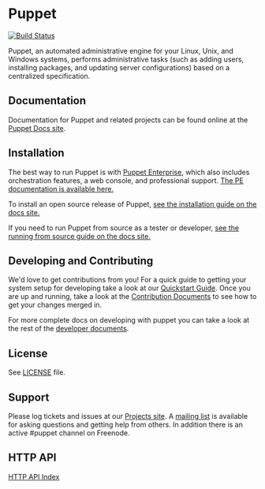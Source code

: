 Puppet
======

[![Build Status](https://travis-ci.org/puppetlabs/puppet.png?branch=master)](https://travis-ci.org/puppetlabs/puppet)

Puppet, an automated administrative engine for your Linux, Unix, and Windows systems, performs
administrative tasks (such as adding users, installing packages, and updating server
configurations) based on a centralized specification.

Documentation
-------------

Documentation for Puppet and related projects can be found online at the
[Puppet Docs site](http://docs.puppetlabs.com).

Installation
------------

The best way to run Puppet is with [Puppet Enterprise](http://puppetlabs.com/puppet/puppet-enterprise),
which also includes orchestration features, a web console, and professional support.
[The PE documentation is available here.](http://docs.puppetlabs.com/pe/latest)

To install an open source release of Puppet,
[see the installation guide on the docs site.](http://docs.puppetlabs.com/guides/installation.html)

If you need to run Puppet from source as a tester or developer,
[see the running from source guide on the docs site.](http://docs.puppetlabs.com/guides/from_source.html)

Developing and Contributing
------

We'd love to get contributions from you! For a quick guide to getting your
system setup for developing take a look at our [Quickstart
Guide](docs/quickstart.md). Once you are up and running, take a look at the
[Contribution Documents](CONTRIBUTING.md) to see how to get your changes merged
in.

For more complete docs on developing with puppet you can take a look at the
rest of the [developer documents](docs/index.md).

License
-------

See [LICENSE](LICENSE) file.

Support
-------

Please log tickets and issues at our [Projects
site](http://projects.puppetlabs.com). A [mailing
list](https://groups.google.com/forum/?fromgroups#!forum/puppet-users) is
available for asking questions and getting help from others. In addition there
is an active #puppet channel on Freenode.

HTTP API
--------
[HTTP API Index](api/docs/http_api_index.md)
